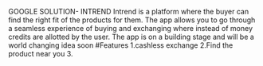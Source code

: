 GOOGLE SOLUTION- INTREND
Intrend is a platform where the buyer can find the right fit of the products for them. The app allows you to go through a seamless experience of buying and exchanging where instead of money credits are allotted by the user. The app is on a building stage and will be a world changing idea soon
#Features
1.cashless exchange
2.Find the product near you
3.
